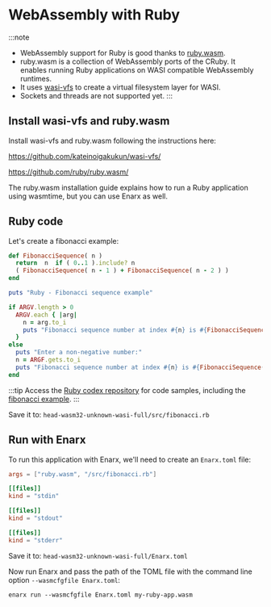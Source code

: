 # WebAssembly with Ruby

:::note
* WebAssembly support for Ruby is good thanks to [ruby.wasm](https://github.com/ruby/ruby.wasm/).
* ruby.wasm is a collection of WebAssembly ports of the CRuby. It enables running Ruby applications on WASI compatible WebAssembly runtimes.
* It uses [wasi-vfs](https://github.com/kateinoigakukun/wasi-vfs/) to create a virtual filesystem layer for WASI.
* Sockets and threads are not supported yet.
:::

## Install wasi-vfs and ruby.wasm

Install wasi-vfs and ruby.wasm following the instructions here:

https://github.com/kateinoigakukun/wasi-vfs/

https://github.com/ruby/ruby.wasm/

The ruby.wasm installation guide explains how to run a Ruby application using wasmtime, but you can use Enarx as well.

## Ruby code

Let's create a fibonacci example:

```ruby
def FibonacciSequence( n )
  return  n  if ( 0..1 ).include? n
  ( FibonacciSequence( n - 1 ) + FibonacciSequence( n - 2 ) )
end

puts "Ruby - Fibonacci sequence example"

if ARGV.length > 0
  ARGV.each { |arg|
	n = arg.to_i
    puts "Fibonacci sequence number at index #{n} is #{FibonacciSequence(n)}"
  }
else
  puts "Enter a non-negative number:"
  n = ARGF.gets.to_i
  puts "Fibonacci sequence number at index #{n} is #{FibonacciSequence(n)}"
end
```
:::tip
Access the [Ruby codex repository](https://github.com/enarx/codex/tree/main/examples/ruby) for code samples, including the [fibonacci example](https://github.com/enarx/codex/tree/main/demos/fibonacci/ruby).
:::

Save it to: `head-wasm32-unknown-wasi-full/src/fibonacci.rb`

## Run with Enarx

To run this application with Enarx, we'll need to create an `Enarx.toml` file:

```toml
args = ["ruby.wasm", "/src/fibonacci.rb"]

[[files]]
kind = "stdin"

[[files]]
kind = "stdout"

[[files]]
kind = "stderr"
```

Save it to: `head-wasm32-unknown-wasi-full/Enarx.toml`

Now run Enarx and pass the path of the TOML file with the command line option `--wasmcfgfile Enarx.toml`:

```
enarx run --wasmcfgfile Enarx.toml my-ruby-app.wasm
```